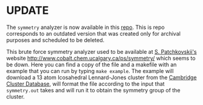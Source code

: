 UPDATE
======
The `symmetry` analyzer is now available in this [repo](https://github.com/MBI-Theory/symmetry).
This is repo corresponds to an outdated version that was created only for archival purposes and scheduled to be deleted.




This brute force symmetry analyzer used to be available at
[S. Patchkovskii's](https://scholar.google.ca/citations?user=ZfntG90AAAAJ) website http://www.cobalt.chem.ucalgary.ca/ps/symmetry/ which seems to be down.
Here you can find a copy of the file and a makefile with an example that you can run by typing `make example`.
The example will download a 13 atom Icosahedral Lennard-Jones cluster from the [Cambridge Cluster Database](http://www-wales.ch.cam.ac.uk/CCD.html), will format the file according to the input that `symmetry.out` takes and will run it to obtain the symmetry group of the cluster.
